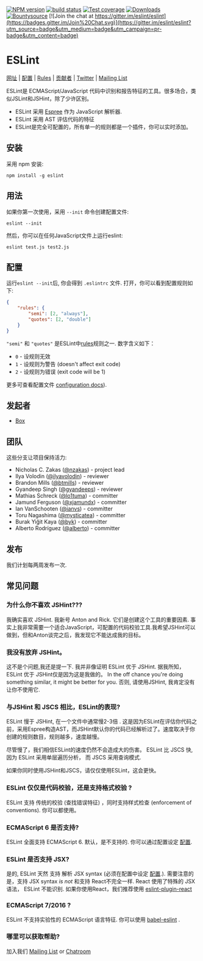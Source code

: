 [![NPM version][npm-image]][npm-url]
[![build status][travis-image]][travis-url]
[![Test coverage][coveralls-image]][coveralls-url]
[![Downloads][downloads-image]][downloads-url]
[![Bountysource](https://www.bountysource.com/badge/tracker?tracker_id=282608)](https://www.bountysource.com/trackers/282608-eslint?utm_source=282608&utm_medium=shield&utm_campaign=TRACKER_BADGE)
[![Join the chat at https://gitter.im/eslint/eslint](https://badges.gitter.im/Join%20Chat.svg)](https://gitter.im/eslint/eslint?utm_source=badge&utm_medium=badge&utm_campaign=pr-badge&utm_content=badge)

# ESLint

[网址](http://eslint.org) | [配置](http://eslint.org/docs/user-guide/configuring) | [Rules](http://eslint.org/docs/rules/) | [贡献者](http://eslint.org/docs/developer-guide/contributing) | [Twitter](https://twitter.com/geteslint) | [Mailing List](https://groups.google.com/group/eslint)

ESLint是 ECMAScript/JavaScript 代码中识别和报告特征的工具。很多场合，类似JSLint和JSHint，除了少许区别。
* ESLint 采用 [Espree](https://github.com/eslint/espree) 作为 JavaScript 解析器.
* ESLint 采用 AST 评估代码的特征
* ESLint是完全可配置的，所有单一的规则都是一个插件，你可以实时添加。

## 安装

采用 npm 安装:

    npm install -g eslint

## 用法

如果你第一次使用，采用 `--init` 命令创建配置文件:

    eslint --init

然后，你可以在任何JavaScript文件上运行eslint:

    eslint test.js test2.js

## 配置

运行`eslint --init`后, 你会得到 `.eslintrc` 文件. 打开，你可以看到配置规则如下:

```json
{
    "rules": {
        "semi": [2, "always"],
        "quotes": [2, "double"]
    }
}
```

 `"semi"` 和 `"quotes"` 是ESLint中[rules](http://eslint.org/docs/rules)规则之一. 数字含义如下：

* `0` - 设规则无效
* `1` - 设规则为警告 (doesn't affect exit code)
* `2` - 设规则为错误 (exit code will be 1)

更多可查看配置文件 [configuration docs](http://eslint.org/docs/user-guide/configuring)).

## 发起者

*  [Box](https://box.com)

## 团队

这些分支让项目保持活力:

* Nicholas C. Zakas ([@nzakas](https://github.com/nzakas)) - project lead
* Ilya Volodin ([@ilyavolodin](https://github.com/ilyavolodin)) - reviewer
* Brandon Mills ([@btmills](https://github.com/btmills)) - reviewer
* Gyandeep Singh ([@gyandeeps](https://github.com/gyandeeps)) - reviewer
* Mathias Schreck ([@lo1tuma](https://github.com/lo1tuma)) - committer
* Jamund Ferguson ([@xjamundx](https://github.com/xjamundx)) - committer
* Ian VanSchooten ([@ianvs](https://github.com/ianvs)) - committer
* Toru Nagashima ([@mysticatea](https://github.com/mysticatea)) - committer
* Burak Yiğit Kaya ([@byk](https://github.com/byk)) - committer
* Alberto Rodríguez ([@alberto](https://github.com/alberto)) - committer

## 发布

我们计划每两周发布一次.

## 常见问题

### 为什么你不喜欢 JSHint???

我确实喜欢 JSHint. 我新号 Anton and Rick. 它们是创建这个工具的重要因素. 事实上我非常需要一个适合JavaScript，可配置的代码校验工具.我希望JSHint可以做到，但和Anton谈完之后，我发现它不能达成我的目标。

### 我没有放弃 JSHint。

这不是个问题,我还是提一下. 我并非像证明 ESLint 优于 JSHint. 据我所知，ESLint 优于 JSHint仅是因为这是我做的。 In the off chance you're doing something similar, it might be better for you. 否则, 请使用JSHint, 我肯定没有让你不使用它.

### 与JSHint 和 JSCS 相比，ESLint的表现?

ESLint 慢于 JSHint, 在一个文件中通常慢2-3倍 . 这是因为ESLint在评估你代码之前，采用Espree构造AST，而JSHint默认你的代码已经解析过了。速度取决于你创建的规则数目，规则越多，速度越慢。

尽管慢了，我们相信ESLint的速度仍然不会造成大的伤害。
ESLint 比 JSCS 快, 因为 ESLint 采用单层遍历分析， 而 JSCS 采用查询模式.

如果你同时使用JSHint和JSCS，请仅仅使用ESLint，这会更快。
###  ESLint 仅仅是代码校验，还是支持格式校验 ?

ESLint 支持 传统的校验 (查找错误特征) ，同时支持样式检查 (enforcement of conventions). 你可以都使用。

###  ECMAScript 6 是否支持?

ESLint 全面支持 ECMAScript 6. 默认，是不支持的. 你可以通过配置设定 [配置](http://eslint.org/docs/user-guide/configuring).

###  ESLint 是否支持 JSX?

是的, ESLint 天然 支持 解析 JSX syntax (必须在配置中设定 [配置](http://eslint.org/docs/user-guide/configuring).). 需要注意的是，支持 JSX syntax *is not* 和支持 React不完全一样. React 使用了特殊的 JSX 语法， ESLint 不能识别. 如果你使用React，我们推荐使用 [eslint-plugin-react](https://www.npmjs.com/package/eslint-plugin-react) 

### ECMAScript 7/2016 ?

ESLint 不支持实验性的 ECMAScript 语言特征. 你可以使用 [babel-eslint](https://github.com/babel/babel-eslint) .

### 哪里可以获取帮助?

加入我们 [Mailing List](https://groups.google.com/group/eslint) or [Chatroom](https://gitter.im/eslint/eslint)


[npm-image]: https://img.shields.io/npm/v/eslint.svg?style=flat-square
[npm-url]: https://www.npmjs.com/package/eslint
[travis-image]: https://img.shields.io/travis/eslint/eslint/master.svg?style=flat-square
[travis-url]: https://travis-ci.org/eslint/eslint
[coveralls-image]: https://img.shields.io/coveralls/eslint/eslint/master.svg?style=flat-square
[coveralls-url]: https://coveralls.io/r/eslint/eslint?branch=master
[downloads-image]: https://img.shields.io/npm/dm/eslint.svg?style=flat-square
[downloads-url]: https://www.npmjs.com/package/eslint
